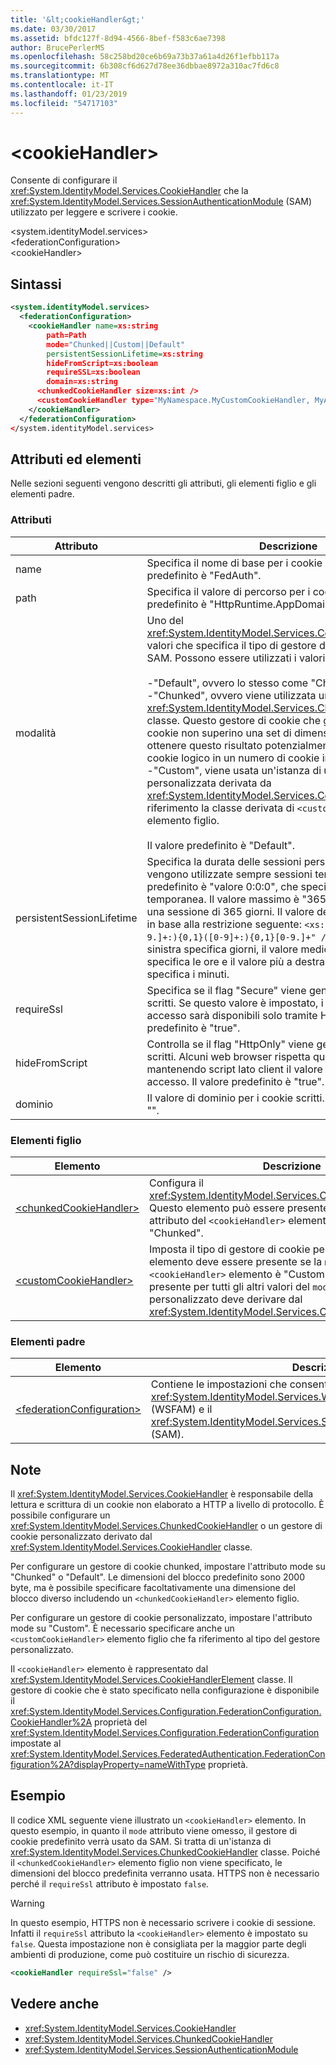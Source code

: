 ```yaml
---
title: '&lt;cookieHandler&gt;'
ms.date: 03/30/2017
ms.assetid: bfdc127f-8d94-4566-8bef-f583c6ae7398
author: BrucePerlerMS
ms.openlocfilehash: 58c258bd20ce6b69a73b37a61a4d26f1efbb117a
ms.sourcegitcommit: 6b308cf6d627d78ee36dbbae8972a310ac7fd6c8
ms.translationtype: MT
ms.contentlocale: it-IT
ms.lasthandoff: 01/23/2019
ms.locfileid: "54717103"
---
```

# <a name="ltcookiehandlergt"></a>&lt;cookieHandler&gt;
Consente di configurare il <xref:System.IdentityModel.Services.CookieHandler> che la <xref:System.IdentityModel.Services.SessionAuthenticationModule> (SAM) utilizzato per leggere e scrivere i cookie.  
  
 \<system.identityModel.services>  
\<federationConfiguration>  
\<cookieHandler>  
  
## <a name="syntax"></a>Sintassi  
  
```xml  
<system.identityModel.services>  
  <federationConfiguration>  
    <cookieHandler name=xs:string  
        path=Path  
        mode="Chunked||Custom||Default"  
        persistentSessionLifetime=xs:string  
        hideFromScript=xs:boolean  
        requireSSL=xs:boolean  
        domain=xs:string  
      <chunkedCookieHandler size=xs:int />  
      <customCookieHandler type="MyNamespace.MyCustomCookieHandler, MyAssembly" />  
    </cookieHandler>  
  </federationConfiguration>  
</system.identityModel.services>  
```  
  
## <a name="attributes-and-elements"></a>Attributi ed elementi  
 Nelle sezioni seguenti vengono descritti gli attributi, gli elementi figlio e gli elementi padre.  
  
### <a name="attributes"></a>Attributi  
  
|Attributo|Descrizione|  
|---------------|-----------------|  
|name|Specifica il nome di base per i cookie scritti. Il valore predefinito è "FedAuth".|  
|path|Specifica il valore di percorso per i cookie scritti. Il valore predefinito è "HttpRuntime.AppDomainAppVirtualPath".|  
|modalità|Uno del <xref:System.IdentityModel.Services.CookieHandlerMode> valori che specifica il tipo di gestore di cookie usato da SAM. Possono essere utilizzati i valori seguenti:<br /><br /> -"Default", ovvero lo stesso come "Chunked".<br />-"Chunked", ovvero viene utilizzata un'istanza di <xref:System.IdentityModel.Services.ChunkedCookieHandler> classe. Questo gestore di cookie che garantisce che singoli cookie non superino una set di dimensioni massime. Per ottenere questo risultato potenzialmente "blocco" un cookie logico in un numero di cookie in transito.<br />-"Custom", viene usata un'istanza di una classe personalizzata derivata da <xref:System.IdentityModel.Services.CookieHandler>. Fa riferimento la classe derivata di `<customCookieHandler>` elemento figlio.<br /><br /> Il valore predefinito è "Default".|  
|persistentSessionLifetime|Specifica la durata delle sessioni persistenti. Se è zero, vengono utilizzate sempre sessioni temporanee. Il valore predefinito è "valore 0:0:0", che specifica una sessione temporanea. Il valore massimo è "365:0:0", che specifica una sessione di 365 giorni. Il valore deve essere specificato in base alla restrizione seguente: `<xs:pattern value="([0-9.]+:){0,1}([0-9]+:){0,1}[0-9.]+" />`, in cui il valore più a sinistra specifica giorni, il valore medio (se presente) specifica le ore e il valore più a destra, se presente, specifica i minuti.|  
|requireSsl|Specifica se il flag "Secure" viene generato per i cookie scritti. Se questo valore è impostato, i cookie di sessione di accesso sarà disponibili solo tramite HTTPS. Il valore predefinito è "true".|  
|hideFromScript|Controlla se il flag "HttpOnly" viene generato per i cookie scritti. Alcuni web browser rispetta questo flag, mantenendo script lato client il valore del cookie di accesso. Il valore predefinito è "true".|  
|dominio|Il valore di dominio per i cookie scritti. Il valore predefinito è "".|  
  
### <a name="child-elements"></a>Elementi figlio  
  
|Elemento|Descrizione|  
|-------------|-----------------|  
|[\<chunkedCookieHandler>](../../../../../docs/framework/configure-apps/file-schema/windows-identity-foundation/chunkedcookiehandler.md)|Configura il <xref:System.IdentityModel.Services.ChunkedCookieHandler>. Questo elemento può essere presente solo se il `mode` attributo del `<cookieHandler>` elemento è "Default" o "Chunked".|  
|[\<customCookieHandler>](../../../../../docs/framework/configure-apps/file-schema/windows-identity-foundation/customcookiehandler.md)|Imposta il tipo di gestore di cookie personalizzato. Questo elemento deve essere presente se la `mode` attributo del `<cookieHandler>` elemento è "Custom". Non può essere presente per tutti gli altri valori del `mode` attributo. Il tipo personalizzato deve derivare dal <xref:System.IdentityModel.Services.CookieHandler> classe.|  
  
### <a name="parent-elements"></a>Elementi padre  
  
|Elemento|Descrizione|  
|-------------|-----------------|  
|[\<federationConfiguration>](../../../../../docs/framework/configure-apps/file-schema/windows-identity-foundation/federationconfiguration.md)|Contiene le impostazioni che consentono di configurare il <xref:System.IdentityModel.Services.WSFederationAuthenticationModule> (WSFAM) e il <xref:System.IdentityModel.Services.SessionAuthenticationModule> (SAM).|  
  
## <a name="remarks"></a>Note  
 Il <xref:System.IdentityModel.Services.CookieHandler> è responsabile della lettura e scrittura di un cookie non elaborato a HTTP a livello di protocollo. È possibile configurare un <xref:System.IdentityModel.Services.ChunkedCookieHandler> o un gestore di cookie personalizzato derivato dal <xref:System.IdentityModel.Services.CookieHandler> classe.  
  
 Per configurare un gestore di cookie chunked, impostare l'attributo mode su "Chunked" o "Default". Le dimensioni del blocco predefinito sono 2000 byte, ma è possibile specificare facoltativamente una dimensione del blocco diverso includendo un `<chunkedCookieHandler>` elemento figlio.  
  
 Per configurare un gestore di cookie personalizzato, impostare l'attributo mode su "Custom". È necessario specificare anche un `<customCookieHandler>` elemento figlio che fa riferimento al tipo del gestore personalizzato.  
  
 Il `<cookieHandler>` elemento è rappresentato dal <xref:System.IdentityModel.Services.CookieHandlerElement> classe. Il gestore di cookie che è stato specificato nella configurazione è disponibile il <xref:System.IdentityModel.Services.Configuration.FederationConfiguration.CookieHandler%2A> proprietà del <xref:System.IdentityModel.Services.Configuration.FederationConfiguration> impostate al <xref:System.IdentityModel.Services.FederatedAuthentication.FederationConfiguration%2A?displayProperty=nameWithType> proprietà.  
  
## <a name="example"></a>Esempio  
 Il codice XML seguente viene illustrato un `<cookieHandler>` elemento. In questo esempio, in quanto il `mode` attributo viene omesso, il gestore di cookie predefinito verrà usato da SAM. Si tratta di un'istanza di <xref:System.IdentityModel.Services.ChunkedCookieHandler> classe. Poiché il `<chunkedCookieHandler>` elemento figlio non viene specificato, le dimensioni del blocco predefinita verranno usata. HTTPS non è necessario perché il `requireSsl` attributo è impostato `false`.  
  
> [!WARNING]
>  In questo esempio, HTTPS non è necessario scrivere i cookie di sessione. Infatti il `requireSsl` attributo la `<cookieHandler>` elemento è impostato su `false`. Questa impostazione non è consigliata per la maggior parte degli ambienti di produzione, come può costituire un rischio di sicurezza.  
  
```xml  
<cookieHandler requireSsl="false" />  
```  
  
## <a name="see-also"></a>Vedere anche
- <xref:System.IdentityModel.Services.CookieHandler>
- <xref:System.IdentityModel.Services.ChunkedCookieHandler>
- <xref:System.IdentityModel.Services.SessionAuthenticationModule>
